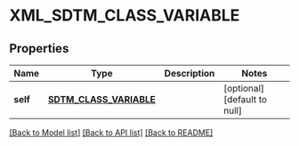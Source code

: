 # XML_SDTM_CLASS_VARIABLE

## Properties
Name | Type | Description | Notes
------------ | ------------- | ------------- | -------------
**self** | [**SDTM_CLASS_VARIABLE**](SdtmClassVariable.md) |  | [optional] [default to null]

[[Back to Model list]](../README.md#documentation-for-models) [[Back to API list]](../README.md#documentation-for-api-endpoints) [[Back to README]](../README.md)


